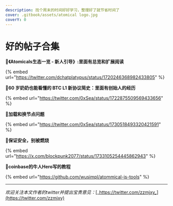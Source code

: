 ```yaml
---
description: 找个周末的时间好好学习，整理好了就节省时间了
cover: .gitbook/assets/atomical logo.jpg
coverY: 0
---
```


# 好的帖子合集

:tada:**《Atomicals生态一览 - 新人引导》:里面有总览和扩展阅读**&#x20;

{% embed url="https://twitter.com/dchatplatypus/status/1720246368982433805" %}

:tada:**60 岁奶奶也能看懂的 BTC L1 新协议简史：里面有创始人的经历**&#x20;

{% embed url="https://twitter.com/0xSea/status/1722875509569433656" %}

:tada:**加载和换节点问题**&#x20;

{% embed url="https://twitter.com/0xSea/status/1730518493320421591" %}

:tada:**保证安全，别被燃烧**&#x20;

{% embed url="https://x.com/blockpunk2077/status/1733105254445862943" %}

:tada:**coinbase的牛人Hero写的教程**

{% embed url="https://github.com/wusimpl/atommical-js-tools" %}

***

_欢迎关注本文作者的twitter并提出宝贵意见：_[_https://twitter.com/zzmjxy_](https://twitter.com/zzmjxy)
